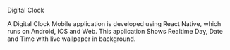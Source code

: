 Digital Clock

A Digital Clock Mobile application is developed using React Native, which runs on Android, IOS and Web. This application Shows Realtime Day, Date and Time with live wallpaper in background.
